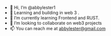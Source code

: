 - 👋 Hi, I’m @abbylester1
- 👀 Learning and building in web 3 .
- 🌱 I’m currently learning Frontend and RUST.
- 💞️ I’m looking to collaborate on web3 projects
- 📫 You can reach me at abbylester@gmail.com

<!---
abbylester1/abbylester1 is a ✨ special ✨ repository because its `README.md` (this file) appears on your GitHub profile.
You can click the Preview link to take a look at your changes.
--->
